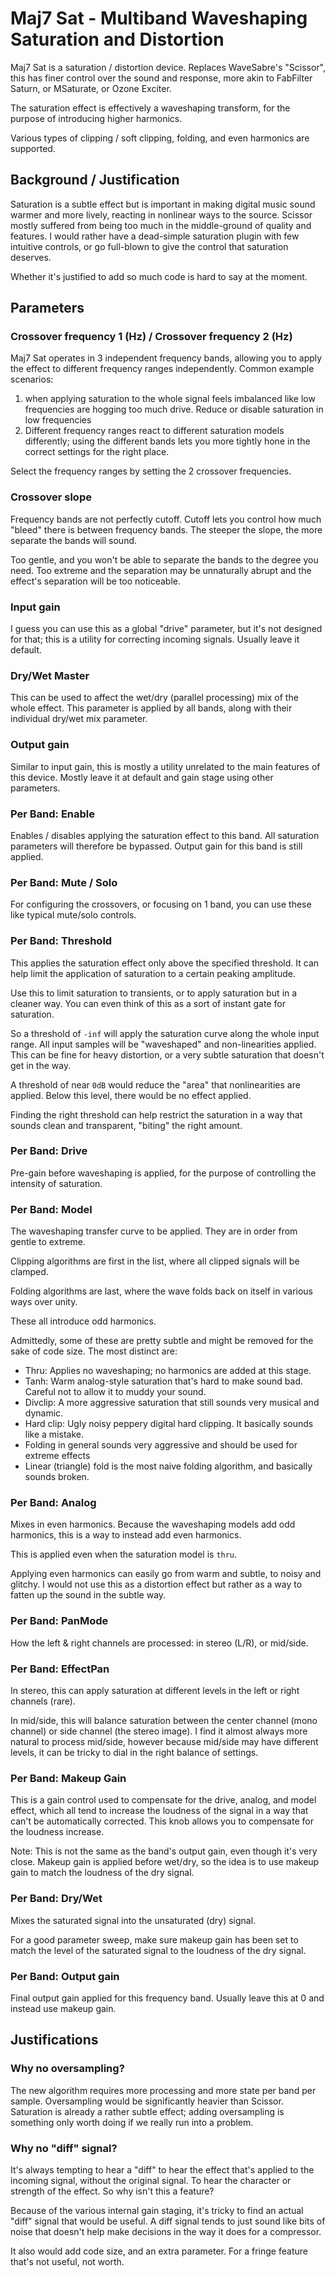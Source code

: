 
# Maj7 Sat - Multiband Waveshaping Saturation and Distortion

Maj7 Sat is a saturation / distortion device. Replaces WaveSabre's "Scissor", this has finer control over the sound and response, more akin to FabFilter Saturn, or MSaturate, or Ozone Exciter.

The saturation effect is effectively a waveshaping transform, for the purpose of introducing higher harmonics.

Various types of clipping / soft clipping, folding, and even harmonics are supported.

## Background / Justification

Saturation is a subtle effect but is important in making digital music sound warmer and more lively, reacting in nonlinear ways to the source. Scissor mostly suffered from being too much in the middle-ground of quality and features. I would rather have a dead-simple saturation plugin with few intuitive controls, or go full-blown to give the control that saturation deserves.

Whether it's justified to add so much code is hard to say at the moment.

## Parameters

### Crossover frequency 1 (Hz) / Crossover frequency 2 (Hz)

Maj7 Sat operates in 3 independent frequency bands, allowing you to apply the effect to different frequency ranges independently. Common example scenarios:

1. when applying saturation to the whole signal feels imbalanced like low frequencies are hogging too much drive. Reduce or disable saturation in low frequencies
2. Different frequency ranges react to different saturation models differently; using the different bands lets you more tightly hone in the correct settings for the right place.

Select the frequency ranges by setting the 2 crossover frequencies.

### Crossover slope

Frequency bands are not perfectly cutoff. Cutoff lets you control how much "bleed" there is between frequency bands. The steeper the slope, the more separate the bands will sound.

Too gentle, and you won't be able to separate the bands to the degree you need. Too extreme and the separation may be unnaturally abrupt and the effect's separation will be too noticeable.


### Input gain

I guess you can use this as a global "drive" parameter, but it's not designed for that; this is a utility for correcting incoming signals. Usually leave it default.

### Dry/Wet Master

This can be used to affect the wet/dry (parallel processing) mix of the whole effect. This parameter is applied by all bands, along with their individual dry/wet mix parameter.

### Output gain

Similar to input gain, this is mostly a utility unrelated to the main features of this device. Mostly leave it at default and gain stage using other parameters.

### Per Band: Enable

Enables / disables applying the saturation effect to this band. All saturation parameters will therefore be bypassed. Output gain for this band is still applied.

### Per Band: Mute / Solo

For configuring the crossovers, or focusing on 1 band, you can use these like typical mute/solo controls.

### Per Band: Threshold

This applies the saturation effect only above the specified threshold. It can help limit the application of saturation to a certain peaking amplitude.

Use this to limit saturation to transients, or to apply saturation but in a cleaner way. You can even think of this as a sort of instant gate for saturation.

So a threshold of `-inf` will apply the saturation curve along the whole input range. All input samples will be "waveshaped" and non-linearities applied. This can be fine for heavy distortion, or a very subtle saturation that doesn't get in the way.

A threshold of near `0dB` would reduce the "area" that nonlinearities are applied. Below this level, there would be no effect applied.

Finding the right threshold can help restrict the saturation in a way that sounds clean and transparent, "biting" the right amount.

### Per Band: Drive

Pre-gain before waveshaping is applied, for the purpose of controlling the intensity of saturation.

### Per Band: Model

The waveshaping transfer curve to be applied. They are in order from gentle to extreme.

Clipping algorithms are first in the list, where all clipped signals will be clamped.

Folding algorithms are last, where the wave folds back on itself in various ways over unity.

These all introduce odd harmonics.

Admittedly, some of these are pretty subtle and might be removed for the sake of code size. The most distinct are:

* Thru: Applies no waveshaping; no harmonics are added at this stage.
* Tanh: Warm analog-style saturation that's hard to make sound bad. Careful not to allow it to muddy your sound.
* Divclip: A more aggressive saturation that still sounds very musical and dynamic.
* Hard clip: Ugly noisy peppery digital hard clipping. It basically sounds like a mistake.
* Folding in general sounds very aggressive and should be used for extreme effects
* Linear (triangle) fold is the most naive folding algorithm, and basically sounds broken.


### Per Band: Analog

Mixes in even harmonics. Because the waveshaping models add odd harmonics, this is a way to instead add even harmonics.

This is applied even when the saturation model is `thru`.

Applying even harmonics can easily go from warm and subtle, to noisy and glitchy. I would not use this as a distortion effect but rather as a way to fatten up the sound in the subtle way.

### Per Band: PanMode

How the left & right channels are processed: in stereo (L/R), or mid/side.

### Per Band: EffectPan

In stereo, this can apply saturation at different levels in the left or right channels (rare).

In mid/side, this will balance saturation between the center channel (mono channel) or side channel (the stereo image). I find it almost always more natural to process mid/side, however because mid/side may have different levels, it can be tricky to dial in the right balance of settings.

### Per Band: Makeup Gain

This is a gain control used to compensate for the drive, analog, and model effect, which all tend to increase the loudness of the signal in a way that can't be automatically corrected. This knob allows you to compensate for the loudness increase.

Note: This is not the same as the band's output gain, even though it's very close. Makeup gain is applied before wet/dry, so the idea is to use makeup gain to match the loudness of the dry signal.

### Per Band: Dry/Wet

Mixes the saturated signal into the unsaturated (dry) signal.

For a good parameter sweep, make sure makeup gain has been set to match the level of the saturated signal to the loudness of the dry signal.

### Per Band: Output gain

Final output gain applied for this frequency band. Usually leave this at 0 and instead use makeup gain.



## Justifications

### Why no oversampling?

The new algorithm requires more processing and more state per band per sample. Oversampling would be significantly heavier than Scissor. Saturation is already a rather subtle effect; adding oversampling is something only worth doing if we really run into a problem.

### Why no "diff" signal?

It's always tempting to hear a "diff" to hear the effect that's applied to the incoming signal, without the original signal. To hear the character or strength of the effect. So why isn't this a feature?

Because of the various internal gain staging, it's tricky to find an actual "diff" signal that would be useful. A diff signal tends to just sound like bits of noise that doesn't help make decisions in the way it does for a compressor.

It also would add code size, and an extra parameter. For a fringe feature that's not useful, not worth.
